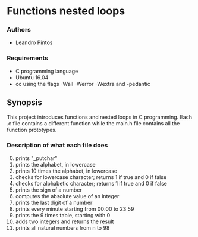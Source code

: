 
# Functions nested loops

### Authors

* Leandro Pintos

### Requirements

* C programming language
* Ubuntu 16.04
* cc using the flags -Wall -Werror -Wextra and -pedantic

## Synopsis

This project introduces functions and nested loops in C programming. Each .c file contains a different function while the main.h file contains all the function prototypes.

### Description of what each file does
0. prints "_putchar"
1. prints the alphabet, in lowercase
2. prints 10 times the alphabet, in lowercase
3. checks for lowercase character; returns 1 if true and 0 if false
4. checks for alphabetic character; returns 1 if true and 0 if false
5. prints the sign of a number
6. computes the absolute value of an integer
7. prints the last digit of a number
8. prints every minute starting from 00:00 to 23:59
9. prints the 9 times table, starting with 0
10. adds two integers and returns the result
11. prints all natural numbers from n to 98
